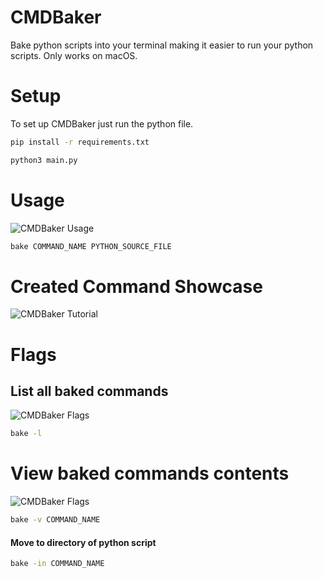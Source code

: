 # CMDBaker
Bake python scripts into your terminal making it easier to run your python scripts.
Only works on macOS.

# Setup
To set up CMDBaker just run the python file.
```zsh
pip install -r requirements.txt

python3 main.py
```

# Usage
![CMDBaker Usage](https://imgur.com/fck4GiU.gif)

```zsh
bake COMMAND_NAME PYTHON_SOURCE_FILE
```

# Created Command Showcase
![CMDBaker Tutorial](https://imgur.com/T57lKb8.gif)

# Flags
## List all baked commands
![CMDBaker Flags](https://imgur.com/B5xG78j.gif)

```zsh
bake -l
```

# View baked commands contents

![CMDBaker Flags](https://imgur.com/mvNlXKu.gif)

```zsh
bake -v COMMAND_NAME
```

#### Move to directory of python script
```zsh
bake -in COMMAND_NAME
```
